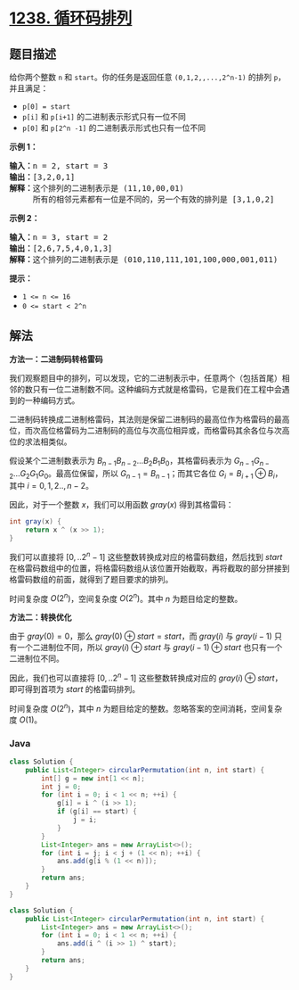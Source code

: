 # [1238. 循环码排列](https://leetcode.cn/problems/circular-permutation-in-binary-representation)

## 题目描述

<p>给你两个整数&nbsp;<code>n</code> 和 <code>start</code>。你的任务是返回任意 <code>(0,1,2,,...,2^n-1)</code> 的排列 <code>p</code>，并且满足：</p>

<ul>
	<li><code>p[0] = start</code></li>
	<li><code>p[i]</code> 和 <code>p[i+1]</code>&nbsp;的二进制表示形式只有一位不同</li>
	<li><code>p[0]</code> 和 <code>p[2^n -1]</code>&nbsp;的二进制表示形式也只有一位不同</li>
</ul>

<p><strong>示例 1：</strong></p>

<pre>
<strong>输入：</strong>n = 2, start = 3
<strong>输出：</strong>[3,2,0,1]
<strong>解释：</strong>这个排列的二进制表示是 (11,10,00,01)
     所有的相邻元素都有一位是不同的，另一个有效的排列是 [3,1,0,2]
</pre>

<p><strong>示例 2：</strong></p>

<pre>
<strong>输入：</strong>n = 3, start = 2
<strong>输出：</strong>[2,6,7,5,4,0,1,3]
<strong>解释：</strong>这个排列的二进制表示是 (010,110,111,101,100,000,001,011)
</pre>

<p><strong>提示：</strong></p>

<ul>
	<li><code>1 &lt;= n &lt;= 16</code></li>
	<li><code>0 &lt;= start&nbsp;&lt;&nbsp;2^n</code></li>
</ul>

## 解法

**方法一：二进制码转格雷码**

我们观察题目中的排列，可以发现，它的二进制表示中，任意两个（包括首尾）相邻的数只有一位二进制数不同。这种编码方式就是格雷码，它是我们在工程中会遇到的一种编码方式。

二进制码转换成二进制格雷码，其法则是保留二进制码的最高位作为格雷码的最高位，而次高位格雷码为二进制码的高位与次高位相异或，而格雷码其余各位与次高位的求法相类似。

假设某个二进制数表示为 $B_{n-1}B_{n-2}...B_2B_1B_0$，其格雷码表示为 $G_{n-1}G_{n-2}...G_2G_1G_0$。最高位保留，所以 $G_{n-1} = B_{n-1}$；而其它各位 $G_i = B_{i+1} \oplus B_{i}$，其中 $i=0,1,2..,n-2$。

因此，对于一个整数 $x$，我们可以用函数 $gray(x)$ 得到其格雷码：

```java
int gray(x) {
    return x ^ (x >> 1);
}
```

我们可以直接将 $[0,..2^n - 1]$ 这些整数转换成对应的格雷码数组，然后找到 $start$ 在格雷码数组中的位置，将格雷码数组从该位置开始截取，再将截取的部分拼接到格雷码数组的前面，就得到了题目要求的排列。

时间复杂度 $O(2^n)$，空间复杂度 $O(2^n)$。其中 $n$ 为题目给定的整数。

**方法二：转换优化**

由于 $gray(0) = 0$，那么 $gray(0) \oplus start = start$，而 $gray(i)$ 与 $gray(i-1)$ 只有一个二进制位不同，所以 $gray(i) \oplus start$ 与 $gray(i-1) \oplus start$ 也只有一个二进制位不同。

因此，我们也可以直接将 $[0,..2^n - 1]$ 这些整数转换成对应的 $gray(i) \oplus start$，即可得到首项为 $start$ 的格雷码排列。

时间复杂度 $O(2^n)$，其中 $n$ 为题目给定的整数。忽略答案的空间消耗，空间复杂度 $O(1)$。

### **Java**

```java
class Solution {
    public List<Integer> circularPermutation(int n, int start) {
        int[] g = new int[1 << n];
        int j = 0;
        for (int i = 0; i < 1 << n; ++i) {
            g[i] = i ^ (i >> 1);
            if (g[i] == start) {
                j = i;
            }
        }
        List<Integer> ans = new ArrayList<>();
        for (int i = j; i < j + (1 << n); ++i) {
            ans.add(g[i % (1 << n)]);
        }
        return ans;
    }
}
```

```java
class Solution {
    public List<Integer> circularPermutation(int n, int start) {
        List<Integer> ans = new ArrayList<>();
        for (int i = 0; i < 1 << n; ++i) {
            ans.add(i ^ (i >> 1) ^ start);
        }
        return ans;
    }
}
```
